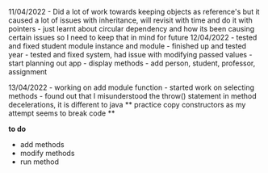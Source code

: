 11/04/2022 
        - Did a lot of work towards keeping objects as reference's but it caused a lot of issues with inheritance, will revisit with time and do it with pointers
        - just learnt about circular dependency and how its been causing certain issues so I need to keep that in mind for future 
12/04/2022
        - tested and fixed student module instance and module
        - finished up and tested year
        - tested and fixed system, had issue with modifying passed values
        - start planning out app
        - display methods
        - add person, student, professor, assignment

13/04/2022
        - working on add module function
        - started work on selecting methods 
        - found out that I misunderstood the throw() statement in method decelerations, it is different to java
** practice copy constructors as my attempt seems to break code **

**to do**
* add methods
* modify methods
* run method